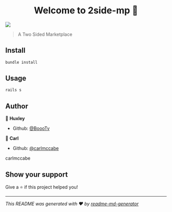 <h1 align="center">Welcome to 2side-mp 👋</h1>
<p>
  <img src="https://img.shields.io/badge/version-1.0-blue.svg?cacheSeconds=2592000" />
</p>

> A Two Sided Marketplace

## Install

```sh
bundle install
```

## Usage

```sh
rails s
```

## Author

👤 **Huxley**

* Github: [@BoooTv](https://github.com/BoooTv)

👤 **Carl**

* Github: [@carlmccabe](https://github.com/carlmccabe)

carlmccabe

## Show your support

Give a ⭐️ if this project helped you!

***
_This README was generated with ❤️ by [readme-md-generator](https://github.com/kefranabg/readme-md-generator)_